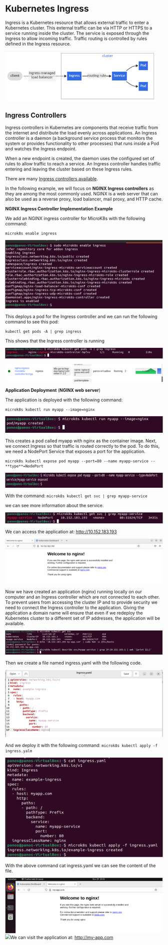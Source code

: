# **Kubernetes Ingress**

Ingress is a Kubernetes resource that allows external traffic to enter a Kubernetes cluster. This external traffic can be via HTTP or HTTPS to a service running inside the cluster. The service is exposed through the Ingress to allow incoming traffic. Traffic routing is controlled by rules defined in the Ingress resource.

![Ingress Diagram](Screenshots/Aspose.Words.25e931a1-9994-430f-991b-4aa73c00fecd.002.png)

## **Ingress Controllers**

Ingress controllers in Kubernetes are components that receive traffic from the internet and distribute the load evenly across applications. An Ingress controller is a daemon (a background service process that monitors the system or provides functionality to other processes) that runs inside a Pod and watches the Ingress endpoint.

When a new endpoint is created, the daemon uses the configured set of rules to allow traffic to reach a service. An Ingress controller handles traffic entering and leaving the cluster based on these Ingress rules.

There are many [Ingress controllers available](https://kubernetes.io/docs/concepts/services-networking/ingress-controllers/).

In the following example, we will focus on **NGINX Ingress controllers** as they are among the most commonly used. NGINX is a web server that can also be used as a reverse proxy, load balancer, mail proxy, and HTTP cache.

**NGINX Ingress Controller Implementation Example**

We add an NGINX ingress controller for MicroK8s with the following command:

``` 
microk8s enable ingress
```

![](Screenshots/Aspose.Words.25e931a1-9994-430f-991b-4aa73c00fecd.003.png)

This deploys a pod for the Ingress controller and we can run the following command to see this pod: 

```
kubectl get pods -A | grep ingress
```
This shows that the Ingress controller is running

![](Screenshots/Aspose.Words.25e931a1-9994-430f-991b-4aa73c00fecd.004.png)

![](Screenshots/Aspose.Words.25e931a1-9994-430f-991b-4aa73c00fecd.005.png)


**Application Deployment** (**NGINX web server**)

The application is deployed with the following command:

```
microk8s kubectl run myapp --image=nginx
```

![](Screenshots/Aspose.Words.25e931a1-9994-430f-991b-4aa73c00fecd.006.png)

This creates a pod called myapp with nginx as the container image. Next, we connect Ingress so that traffic is routed correctly to the pod. To do this, we need a NodePort Service that exposes a port for the application.

```
microk8s kubectl expose pod myapp --port=80 --name myapp-service --**type**=NodePort
```

![](Screenshots/Aspose.Words.25e931a1-9994-430f-991b-4aa73c00fecd.007.png)

With the command: ```microk8s kubectl get svc | grep myapp-service```

we can see more information about the service.

![](Screenshots/Aspose.Words.25e931a1-9994-430f-991b-4aa73c00fecd.008.png)

We can access the application at: http://10.152.183.193

![](Screenshots/Aspose.Words.25e931a1-9994-430f-991b-4aa73c00fecd.009.png)

Now we have created an application (nginx) running locally on our computer and an Ingress controller which are not connected to each other. To prevent users from accessing the cluster IP and to provide security we need to connect the Ingress controller to the application. Giving the application a domain name will ensure that even if we redeploy the Kubernetes cluster to a different set of IP addresses, the application will be available.

![](Screenshots/Aspose.Words.25e931a1-9994-430f-991b-4aa73c00fecd.010.png)

Then we create a file named ingress.yaml with the following code.

![](Screenshots/Aspose.Words.25e931a1-9994-430f-991b-4aa73c00fecd.011.png)

And we deploy it with the following command: ```microk8s kubectl apply -f ingress.yalm```

![](Screenshots/Aspose.Words.25e931a1-9994-430f-991b-4aa73c00fecd.012.png)

With the above command cat ingress.yaml we can see the content of the file.

![](Screenshots/Aspose.Words.25e931a1-9994-430f-991b-4aa73c00fecd.013.png)![](Screenshots/Aspose.Words.25e931a1-9994-430f-991b-4aa73c00fecd.014.png)We can visit the application at: http://my-app.com
